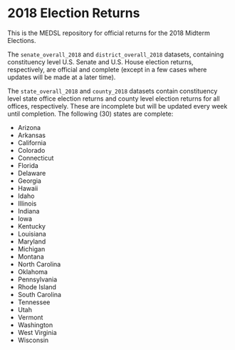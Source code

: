 # 2018 Election Returns

This is the MEDSL repository for official returns for the 2018 Midterm Elections.

The `senate_overall_2018` and `district_overall_2018` datasets, containing constituency level U.S. Senate and U.S. House election returns, respectively, are official and complete (except in a few cases where updates will be made at a later time).

The `state_overall_2018` and `county_2018` datasets contain constituency level state office election returns and county level election returns for all offices, respectively. These are incomplete but will be updated every week until completion. The following (30) states are complete:

* Arizona
* Arkansas
* California
* Colorado
* Connecticut
* Florida
* Delaware
* Georgia
* Hawaii
* Idaho
* Illinois
* Indiana
* Iowa
* Kentucky
* Louisiana
* Maryland
* Michigan
* Montana
* North Carolina
* Oklahoma
* Pennsylvania
* Rhode Island
* South Carolina
* Tennessee
* Utah
* Vermont
* Washington
* West Virginia
* Wisconsin